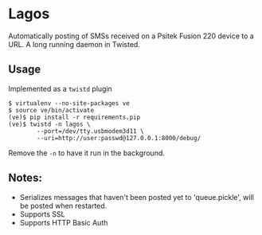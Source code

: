 # Lagos

Automatically posting of SMSs received on a Psitek Fusion 220 device to a URL. A long running daemon in Twisted.

## Usage

Implemented as a `twistd` plugin

    $ virtualenv --no-site-packages ve
    $ source ve/bin/activate
    (ve)$ pip install -r requirements.pip
    (ve)$ twistd -n lagos \
            --port=/dev/tty.usbmodem3d11 \
            --uri=http://user:passwd@127.0.0.1:8000/debug/

Remove the `-n` to have it run in the background.

## Notes:

* Serializes messages that haven't been posted yet to 'queue.pickle', will be posted when restarted.
* Supports SSL
* Supports HTTP Basic Auth